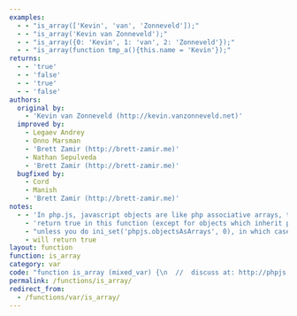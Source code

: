 ```yaml
---
examples:
  - - "is_array(['Kevin', 'van', 'Zonneveld']);"
  - - "is_array('Kevin van Zonneveld');"
  - - "is_array({0: 'Kevin', 1: 'van', 2: 'Zonneveld'});"
  - - "is_array(function tmp_a(){this.name = 'Kevin'});"
returns:
  - - 'true'
  - - 'false'
  - - 'true'
  - - 'false'
authors:
  original by:
    - 'Kevin van Zonneveld (http://kevin.vanzonneveld.net)'
  improved by:
    - Legaev Andrey
    - Onno Marsman
    - 'Brett Zamir (http://brett-zamir.me)'
    - Nathan Sepulveda
    - 'Brett Zamir (http://brett-zamir.me)'
  bugfixed by:
    - Cord
    - Manish
    - 'Brett Zamir (http://brett-zamir.me)'
notes:
  - - 'In php.js, javascript objects are like php associative arrays, thus JavaScript objects will also'
    - 'return true in this function (except for objects which inherit properties, being thus used as objects),'
    - "unless you do ini_set('phpjs.objectsAsArrays', 0), in which case only genuine JavaScript arrays"
    - will return true
layout: function
function: is_array
category: var
code: "function is_array (mixed_var) {\n  //  discuss at: http://phpjs.org/functions/is_array/\n  // original by: Kevin van Zonneveld (http://kevin.vanzonneveld.net)\n  // improved by: Legaev Andrey\n  // improved by: Onno Marsman\n  // improved by: Brett Zamir (http://brett-zamir.me)\n  // improved by: Nathan Sepulveda\n  // improved by: Brett Zamir (http://brett-zamir.me)\n  // bugfixed by: Cord\n  // bugfixed by: Manish\n  // bugfixed by: Brett Zamir (http://brett-zamir.me)\n  //        note: In php.js, javascript objects are like php associative arrays, thus JavaScript objects will also\n  //        note: return true in this function (except for objects which inherit properties, being thus used as objects),\n  //        note: unless you do ini_set('phpjs.objectsAsArrays', 0), in which case only genuine JavaScript arrays\n  //        note: will return true\n  //   example 1: is_array(['Kevin', 'van', 'Zonneveld']);\n  //   returns 1: true\n  //   example 2: is_array('Kevin van Zonneveld');\n  //   returns 2: false\n  //   example 3: is_array({0: 'Kevin', 1: 'van', 2: 'Zonneveld'});\n  //   returns 3: true\n  //   example 4: is_array(function tmp_a(){this.name = 'Kevin'});\n  //   returns 4: false\n\n  var ini,\n    _getFuncName = function (fn) {\n      var name = (/\\W*function\\s+([\\w\\$]+)\\s*\\(/)\n        .exec(fn)\n      if (!name) {\n        return '(Anonymous)'\n      }\n      return name[1]\n    }\n  _isArray = function (mixed_var) {\n    // return Object.prototype.toString.call(mixed_var) === '[object Array]';\n    // The above works, but let's do the even more stringent approach: (since Object.prototype.toString could be overridden)\n    // Null, Not an object, no length property so couldn't be an Array (or String)\n    if (!mixed_var || typeof mixed_var !== 'object' || typeof mixed_var.length !== 'number') {\n      return false\n    }\n    var len = mixed_var.length\n    mixed_var[mixed_var.length] = 'bogus'\n    // The only way I can think of to get around this (or where there would be trouble) would be to have an object defined\n    // with a custom \"length\" getter which changed behavior on each call (or a setter to mess up the following below) or a custom\n    // setter for numeric properties, but even that would need to listen for specific indexes; but there should be no false negatives\n    // and such a false positive would need to rely on later JavaScript innovations like __defineSetter__\n    if (len !== mixed_var.length) {\n      // We know it's an array since length auto-changed with the addition of a\n      // numeric property at its length end, so safely get rid of our bogus element\n      mixed_var.length -= 1\n      return true\n    }\n    // Get rid of the property we added onto a non-array object; only possible\n    // side-effect is if the user adds back the property later, it will iterate\n    // this property in the older order placement in IE (an order which should not\n    // be depended on anyways)\n    delete mixed_var[mixed_var.length]\n    return false\n  }\n\n  if (!mixed_var || typeof mixed_var !== 'object') {\n    return false\n  }\n\n  // BEGIN REDUNDANT\n  this.php_js = this.php_js || {}\n  this.php_js.ini = this.php_js.ini || {}\n  // END REDUNDANT\n\n  ini = this.php_js.ini['phpjs.objectsAsArrays']\n\n  return _isArray(mixed_var) ||\n    // Allow returning true unless user has called\n    // ini_set('phpjs.objectsAsArrays', 0) to disallow objects as arrays\n    ((!ini || ( // if it's not set to 0 and it's not 'off', check for objects as arrays\n      (parseInt(ini.local_value, 10) !== 0 && (!ini.local_value.toLowerCase || ini.local_value.toLowerCase() !==\n        'off')))) && (\n      Object.prototype.toString.call(mixed_var) === '[object Object]' && _getFuncName(mixed_var.constructor) ===\n      'Object' // Most likely a literal and intended as assoc. array\n    ))\n}\n"
permalink: /functions/is_array/
redirect_from:
  - /functions/var/is_array/
---
```


<!-- WARNING! This file is auto generated by `npm run web:inject`, do not edit by hand -->
